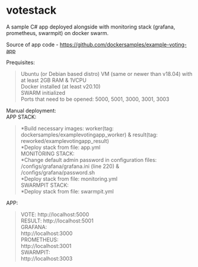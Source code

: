 # votestack
A sample C# app deployed alongside with monitoring stack (grafana, prometheus, swarmpit) on docker swarm.

Source of app code - https://github.com/dockersamples/example-voting-app

Prequisites:  
> Ubuntu (or Debian based distro) VM (same or newer than v18.04) with at least 2GB RAM & 1VCPU  
> Docker installed (at least v20.10)  
> SWARM initialized  
> Ports that need to be opened: 5000, 5001, 3000, 3001, 3003  
  
Manual deployment:  
APP STACK:  
> *Build necessary images: worker(tag: dockersamples/examplevotingapp_worker) & result(tag: reworked/examplevotingapp_result)  
> *Deploy stack from file: app.yml  
MONITORING STACK:  
> *Change default admin password in configuration files: /configs/grafana/grafana.ini (line 220) & /configs/grafana/password.sh  
> *Deploy stack from file: monitoring.yml  
SWARMPIT STACK:  
> *Deploy stack from file: swarmpit.yml  

APP:  
> VOTE: http://localhost:5000  
> RESULT: http://localhost:5001  
GRAFANA:  
> http://localhost:3000  
PROMETHEUS:  
> http://localhost:3001  
SWARMPIT:  
> http://localhost:3003  


